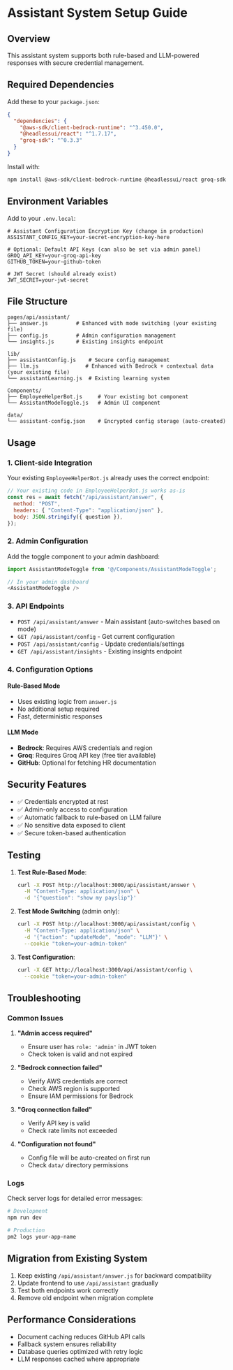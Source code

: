 # Assistant System Setup Guide

## Overview
This assistant system supports both rule-based and LLM-powered responses with secure credential management.

## Required Dependencies

Add these to your `package.json`:

```json
{
  "dependencies": {
    "@aws-sdk/client-bedrock-runtime": "^3.450.0",
    "@headlessui/react": "^1.7.17",
    "groq-sdk": "^0.3.3"
  }
}
```

Install with:
```bash
npm install @aws-sdk/client-bedrock-runtime @headlessui/react groq-sdk
```

## Environment Variables

Add to your `.env.local`:

```env
# Assistant Configuration Encryption Key (change in production)
ASSISTANT_CONFIG_KEY=your-secret-encryption-key-here

# Optional: Default API Keys (can also be set via admin panel)
GROQ_API_KEY=your-groq-api-key
GITHUB_TOKEN=your-github-token

# JWT Secret (should already exist)
JWT_SECRET=your-jwt-secret
```

## File Structure

```
pages/api/assistant/
├── answer.js         # Enhanced with mode switching (your existing file)
├── config.js         # Admin configuration management
└── insights.js       # Existing insights endpoint

lib/
├── assistantConfig.js    # Secure config management
├── llm.js               # Enhanced with Bedrock + contextual data (your existing file)
└── assistantLearning.js  # Existing learning system

Components/
├── EmployeeHelperBot.js     # Your existing bot component
└── AssistantModeToggle.js   # Admin UI component

data/
└── assistant-config.json    # Encrypted config storage (auto-created)
```

## Usage

### 1. Client-side Integration

Your existing `EmployeeHelperBot.js` already uses the correct endpoint:

```javascript
// Your existing code in EmployeeHelperBot.js works as-is
const res = await fetch("/api/assistant/answer", {
  method: "POST",
  headers: { "Content-Type": "application/json" },
  body: JSON.stringify({ question }),
});
```

### 2. Admin Configuration

Add the toggle component to your admin dashboard:

```javascript
import AssistantModeToggle from '@/Components/AssistantModeToggle';

// In your admin dashboard
<AssistantModeToggle />
```

### 3. API Endpoints

- `POST /api/assistant/answer` - Main assistant (auto-switches based on mode)
- `GET /api/assistant/config` - Get current configuration
- `POST /api/assistant/config` - Update credentials/settings
- `GET /api/assistant/insights` - Existing insights endpoint

### 4. Configuration Options

#### Rule-Based Mode
- Uses existing logic from `answer.js`
- No additional setup required
- Fast, deterministic responses

#### LLM Mode
- **Bedrock**: Requires AWS credentials and region
- **Groq**: Requires Groq API key (free tier available)
- **GitHub**: Optional for fetching HR documentation

## Security Features

- ✅ Credentials encrypted at rest
- ✅ Admin-only access to configuration
- ✅ Automatic fallback to rule-based on LLM failure
- ✅ No sensitive data exposed to client
- ✅ Secure token-based authentication

## Testing

1. **Test Rule-Based Mode**:
   ```bash
   curl -X POST http://localhost:3000/api/assistant/answer \
     -H "Content-Type: application/json" \
     -d '{"question": "show my payslip"}'
   ```

2. **Test Mode Switching** (admin only):
   ```bash
   curl -X POST http://localhost:3000/api/assistant/config \
     -H "Content-Type: application/json" \
     -d '{"action": "updateMode", "mode": "LLM"}' \
     --cookie "token=your-admin-token"
   ```

3. **Test Configuration**:
   ```bash
   curl -X GET http://localhost:3000/api/assistant/config \
     --cookie "token=your-admin-token"
   ```

## Troubleshooting

### Common Issues

1. **"Admin access required"**
   - Ensure user has `role: 'admin'` in JWT token
   - Check token is valid and not expired

2. **"Bedrock connection failed"**
   - Verify AWS credentials are correct
   - Check AWS region is supported
   - Ensure IAM permissions for Bedrock

3. **"Groq connection failed"**
   - Verify API key is valid
   - Check rate limits not exceeded

4. **"Configuration not found"**
   - Config file will be auto-created on first run
   - Check `data/` directory permissions

### Logs

Check server logs for detailed error messages:
```bash
# Development
npm run dev

# Production
pm2 logs your-app-name
```

## Migration from Existing System

1. Keep existing `/api/assistant/answer.js` for backward compatibility
2. Update frontend to use `/api/assistant` gradually
3. Test both endpoints work correctly
4. Remove old endpoint when migration complete

## Performance Considerations

- Document caching reduces GitHub API calls
- Fallback system ensures reliability
- Database queries optimized with retry logic
- LLM responses cached where appropriate